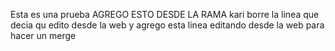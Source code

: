 Esta es una prueba
AGREGO ESTO DESDE LA RAMA kari
borre la linea que decia qu edito desde la web
y agrego esta linea editando desde la web para hacer un merge

